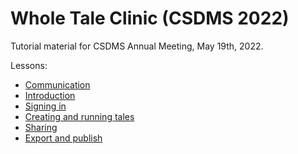 # Whole Tale Clinic (CSDMS 2022)

Tutorial material for CSDMS Annual Meeting, May 19th, 2022.

Lessons:
* [Communication](0-communicate.md)
* [Introduction](1-introduction.md)
* [Signing in](2-access.md)
* [Creating and running tales](3-create-tale.md)
* [Sharing](4-sharing.md)
* [Export and publish](5-export-publish.md)
